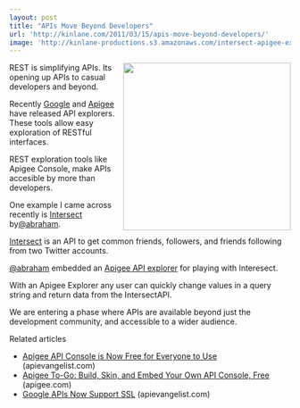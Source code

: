 ```yaml
---
layout: post
title: "APIs Move Beyond Developers"
url: 'http://kinlane.com/2011/03/15/apis-move-beyond-developers/'
image: 'http://kinlane-productions.s3.amazonaws.com/intersect-apigee-explorer.png'
---
```


<img class="c1" src="http://kinlane-productions.s3.amazonaws.com/intersect-apigee-explorer.png" alt="" width="300" align="right" />REST is simplifying APIs. Its opening up APIs to casual developers and beyond.

Recently [Google][1] and [Apigee][2] have released API explorers. These tools allow easy exploration of RESTful interfaces.

REST exploration tools like Apigee Console, make APIs accesible by more than developers.

One example I came across recently is [Intersect][3] by[@abraham][4].

[Intersect][3] is an API to get common friends, followers, and friends following from two Twitter accounts.

[@abraham][4] embedded an [Apigee API explorer][5] for playing with Interesect.

With an Apigee Explorer any user can quickly change values in a query string and return data from the IntersectAPI.

We are entering a phase where APIs are available beyond just the development community, and accessible to a wider audience.

Related articles

  * [Apigee API Console is Now Free for Everyone to Use][6] (apievangelist.com)
  * [Apigee To-Go: Build, Skin, and Embed Your Own API Console, Free][7] (apigee.com)
  * [Google APIs Now Support SSL][8] (apievangelist.com)

   [1]: http://blog.apievangelist.com/2011/03/08/google-api-explorer/ (Google API Explorer)
   [2]: http://blog.apievangelist.com/2010/11/19/api-exploration/ (Apigee Explorer)
   [3]: http://intersect.labs.abrah.am/ (Intersect)
   [4]: https://twitter.com/#!/abraham (abraham)
   [5]: http://apigee.com/about/products_togo.html (Apigee API Explorer)
   [6]: http://blog.apievangelist.com/2011/03/07/apigee-api-console-is-now-free-for-everyone-to-use/
   [7]: http://blog.apigee.com/detail/apigee_to_go/
   [8]: http://blog.apievangelist.com/2011/03/16/google-apis-now-support-ssl/

